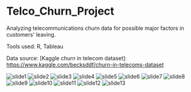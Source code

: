 # Telco_Churn_Project
Analyzing telecommunications churn data for possible major factors in customers' leaving.

Tools used: R, Tableau

Data source: [Kaggle churn in telecom dataset]: https://www.kaggle.com/becksddf/churn-in-telecoms-dataset

![slide1](https://user-images.githubusercontent.com/18384099/38464507-d54ebdb8-3adc-11e8-9fd2-2f0d25b96d44.JPG)
![slide2](https://user-images.githubusercontent.com/18384099/38464494-d4b702b6-3adc-11e8-9fd4-5bff05f90c59.JPG)
![slide3](https://user-images.githubusercontent.com/18384099/38464495-d4c1b440-3adc-11e8-8dbf-f29315004887.JPG)
![slide4](https://user-images.githubusercontent.com/18384099/38464496-d4cb9a82-3adc-11e8-8a8c-e15448206010.JPG)
![slide5](https://user-images.githubusercontent.com/18384099/38464497-d4d5cac0-3adc-11e8-992f-2722e92d6c70.JPG)
![slide6](https://user-images.githubusercontent.com/18384099/38464498-d4dffb8a-3adc-11e8-9406-19797cbd23fd.JPG)
![slide7](https://user-images.githubusercontent.com/18384099/38464499-d4ec1ae6-3adc-11e8-96ba-8c9fe1dbf406.JPG)
![slide8](https://user-images.githubusercontent.com/18384099/38464500-d4fc85f2-3adc-11e8-8cce-d458b939ca79.JPG)
![slide9](https://user-images.githubusercontent.com/18384099/38464501-d50676ac-3adc-11e8-85e2-dc7a88ac163f.JPG)
![slide10](https://user-images.githubusercontent.com/18384099/38464502-d5172b28-3adc-11e8-88b2-6c4734b2c55b.JPG)
![slide11](https://user-images.githubusercontent.com/18384099/38464503-d52c9328-3adc-11e8-9092-f2fe186225a2.JPG)
![slide12](https://user-images.githubusercontent.com/18384099/38464504-d538ac62-3adc-11e8-9d9b-911471c6f169.JPG)
![slide13](https://user-images.githubusercontent.com/18384099/38464506-d541d5da-3adc-11e8-9182-9ac581f6d8db.JPG)














